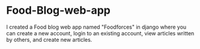 # Food-Blog-web-app
I created a Food blog web app named "Foodforces" in django where you can create a new account, login to an existing account, view articles written by others, and create new articles.
